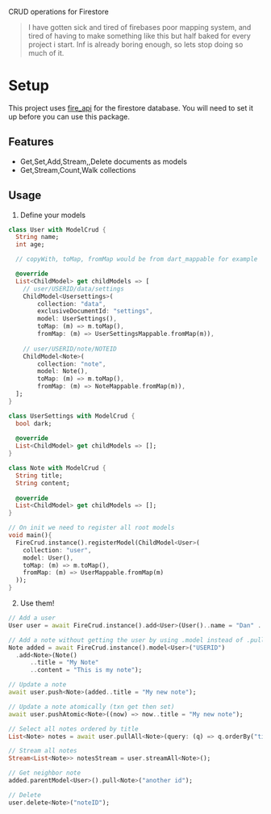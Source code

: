 CRUD operations for Firestore

> I have gotten sick and tired of firebases poor mapping system, and tired of having to make something like this but half baked for every project i start. Inf is already boring enough, so lets stop doing so much of it.

# Setup
This project uses [fire_api](https://pub.dev/packages/fire_api) for the firestore database. You will need to set it up before you can use this package.

## Features

* Get,Set,Add,Stream,,Delete documents as models
* Get,Stream,Count,Walk collections

## Usage

1. Define your models
```dart
class User with ModelCrud {
  String name;
  int age;

  // copyWith, toMap, fromMap would be from dart_mappable for example

  @override
  List<ChildModel> get childModels => [
    // user/USERID/data/settings
    ChildModel<Usersettings>(
        collection: "data",
        exclusiveDocumentId: "settings",
        model: UserSettings(), 
        toMap: (m) => m.toMap(), 
        fromMap: (m) => UserSettingsMappable.fromMap(m)),
    
    // user/USERID/note/NOTEID
    ChildModel<Note>(
        collection: "note",
        model: Note(), 
        toMap: (m) => m.toMap(), 
        fromMap: (m) => NoteMappable.fromMap(m)),
  ];
}

class UserSettings with ModelCrud {
  bool dark;
  
  @override
  List<ChildModel> get childModels => [];
}

class Note with ModelCrud {
  String title;
  String content;
  
  @override
  List<ChildModel> get childModels => [];
}

// On init we need to register all root models
void main(){
  FireCrud.instance().registerModel(ChildModel<User>(
    collection: "user",
    model: User(),
    toMap: (m) => m.toMap(),
    fromMap: (m) => UserMappable.fromMap(m)
  ));
}
```

2. Use them!

```dart
// Add a user
User user = await FireCrud.instance().add<User>(User()..name = "Dan" ..age = 21);

// Add a note without getting the user by using .model instead of .pull
Note added = await FireCrud.instance().model<User>("USERID")
  .add<Note>(Note()
      ..title = "My Note"
      ..content = "This is my note");

// Update a note 
await user.push<Note>(added..title = "My new note");

// Update a note atomically (txn get then set)
await user.pushAtomic<Note>((now) => now..title = "My new note");

// Select all notes ordered by title
List<Note> notes = await user.pullAll<Note>(query: (q) => q.orderBy("title"));

// Stream all notes
Stream<List<Note>> notesStream = user.streamAll<Note>();

// Get neighbor note
added.parentModel<User>().pull<Note>("another id");

// Delete
user.delete<Note>("noteID");
```